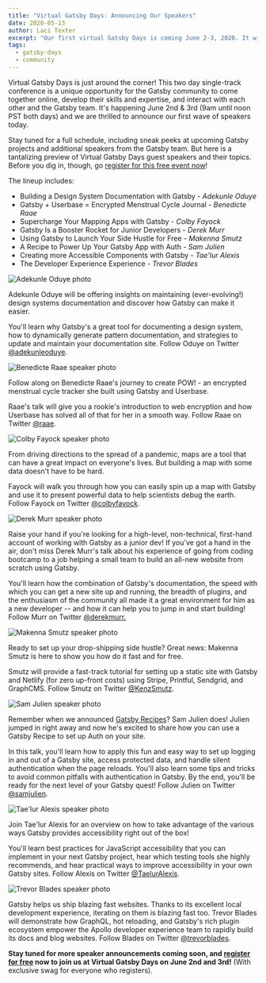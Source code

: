 ```yaml
---
title: "Virtual Gatsby Days: Announcing Our Speakers"
date: 2020-05-13
author: Laci Texter
excerpt: "Our first virtual Gatsby Days is coming June 2-3, 2020. It will be live-streamed on YouTube from 9:00am to noon PST both days, and here are some of the awesome speakers you'll be hearing from!"
tags:
  - gatsby-days
  - community
---
```

Virtual Gatsby Days is just around the corner! This two day single-track conference is a unique opportunity for the Gatsby community to come together online, develop their skills and expertise, and interact with each other and the Gatsby team. It's happening June 2nd & 3rd (9am until noon PST both days) and we are thrilled to announce our first wave of speakers today.

Stay tuned for a full schedule, including sneak peeks at upcoming Gatsby projects and additional speakers from the Gatsby team. But here is a tantalizing preview of Virtual Gatsby Days guest speakers and their topics. Before you dig in, though, go [register for this free event now](https://www.gatsbyjs.com/resources/gatsby-days/)!

The lineup includes:

-   Building a Design System Documentation with Gatsby - _Adekunle Oduye_
-   Gatsby + Userbase = Encrypted Menstrual Cycle Journal - _Benedicte Raae_
-   Supercharge Your Mapping Apps with Gatsby - _Colby Fayock_
-   Gatsby Is a Booster Rocket for Junior Developers - _Derek Murr_
-   Using Gatsby to Launch Your Side Hustle for Free - _Makenna Smutz_
-   A Recipe to Power Up Your Gatsby App with Auth - _Sam Julien_
-  Creating more Accessible Components with Gatsby - _Tae'lur Alexis_
-   The Developer Experience Experience - _Trevor Blades_

![Adekunle Oduye photo](./Adekunle_Oduye.jpg)

Adekunle Oduye will be offering insights on maintaining (ever-evolving!) design systems documentation and discover how Gatsby can make it easier.

You'll learn why Gatsby's a great tool for documenting a design system, how to dynamically generate pattern documentation, and strategies to update and maintain your documentation site. Follow Oduye on Twitter [@adekunleoduye](https://twitter.com/adekunleoduye).

![Benedicte Raae speaker photo](./Benedicte_Raae.jpg)

Follow along on Benedicte Raae's journey to create POW! - an encrypted menstrual cycle tracker she built using Gatsby and Userbase.

Raae's talk will give you a rookie's introduction to web encryption and how Userbase has solved all of that for her in a smooth way. Follow Raae on Twitter [@raae](https://twitter.com/raae).

![Colby Fayock speaker photo](./Colby_Fayock.jpg)

From driving directions to the spread of a pandemic, maps are a tool that can have a great impact on everyone's lives. But building a map with some data doesn't have to be hard.

Fayock will walk you through how you can easily spin up a map with Gatsby and use it to present powerful data to help scientists debug the earth. Follow Fayock on Twitter [@colbyfayock](https://twitter.com/colbyfayock).

![Derek Murr speaker photo](./Derek_Murr.jpg)

Raise your hand if you're looking for a high-level, non-technical, first-hand account of working with Gatsby as a junior dev! If you've got a hand in the air, don't miss Derek Murr's talk about his experience of going from coding bootcamp to a job helping a small team to build an all-new website from scratch using Gatsby.

You'll learn how the combination of Gatsby's documentation, the speed with which you can get a new site up and running, the breadth of plugins, and the enthusiasm of the community all made it a great environment for him as a new developer -- and how it can help you to jump in and start building! Follow Murr on Twitter [@derekmurr.](https://twitter.com/derekmurr)

![Makenna Smutz speaker photo](./Makenna_Smutz.jpg)

Ready to set up your drop-shipping side hustle? Great news: Makenna Smutz is here to show you how do it fast and for free.

Smutz will provide a fast-track tutorial for setting up a static site with Gatsby and Netlify (for zero up-front costs) using Stripe, Printful, Sendgrid, and GraphCMS. Follow Smutz on Twitter [@KenzSmutz](https://twitter.com/KenzSmutz).

![Sam Julien speaker photo](./Sam_Julien.jpg)

Remember when we announced [Gatsby Recipes](https://www.gatsbyjs.org/blog/2020-04-15-announcing-gatsby-recipes/)? Sam Julien does! Julien jumped in right away and now he's excited to share how you can use a Gatsby Recipe to set up Auth on your site.

In this talk, you'll learn how to apply this fun and easy way to set up logging in and out of a Gatsby site, access protected data, and handle silent authentication when the page reloads. You'll also learn some tips and tricks to avoid common pitfalls with authentication in Gatsby. By the end, you'll be ready for the next level of your Gatsby quest! Follow Julien on Twitter [@samjulien](https://twitter.com/samjulien).

![Tae'lur Alexis speaker photo](./Taelur_Alexis.jpg)

Join Tae'lur Alexis for an overview on how to take advantage of the various ways Gatsby provides accessibility right out of the box!

You'll learn best practices for JavaScript accessibility that you can implement in your next Gatsby project, hear which testing tools she highly recommends, and hear practical ways to improve accessibility in your own Gatsby sites. Follow Alexis on Twitter [@TaelurAlexis](https://twitter.com/TaelurAlexis).

![Trevor Blades speaker photo](./Trevor_Blades.jpg)

Gatsby helps us ship blazing fast websites. Thanks to its excellent local development experience, iterating on them is blazing fast too. Trevor Blades will demonstrate how GraphQL, hot reloading, and Gatsby's rich plugin ecosystem empower the Apollo developer experience team to rapidly build its docs and blog websites. Follow Blades on Twitter [@trevorblades](https://twitter.com/trevorblades).

**Stay tuned for more speaker announcements coming soon, and [register for free](https://www.gatsbyjs.com/virtual-gatsby-days-registration/) now to join us at Virtual Gatsby Days on June 2nd and 3rd!** (With exclusive swag for everyone who registers).
